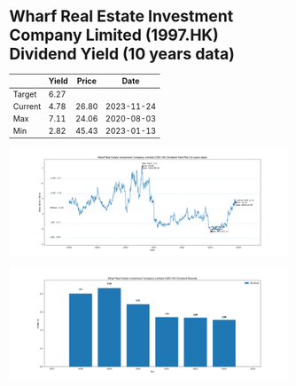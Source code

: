 # Wharf Real Estate Investment Company Limited (1997.HK) Dividend Yield (10 years data)

|     | Yield   | Price | Date       |
|-----|---------|-------|------------|
| Target | 6.27 |  |  |
| Current | 4.78 | 26.80  | 2023-11-24 |
| Max | 7.11 | 24.06  | 2020-08-03 |
| Min | 2.82 | 45.43  | 2023-01-13 |

![Plot of Dividend Yield for Wharf Real Estate Investment Company Limited (1997.HK)](1997_div_10.png)

![Plot of Annual Dividend Per Unit for Wharf Real Estate Investment Company Limited (1997.HK)](1997_yearly_dpu.png)
